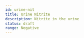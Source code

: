 ```yaml
---
id: urine-nit
title: Urine Nitrite
description: Nitrite in the urine
status: draft
range: Negative
---
```


